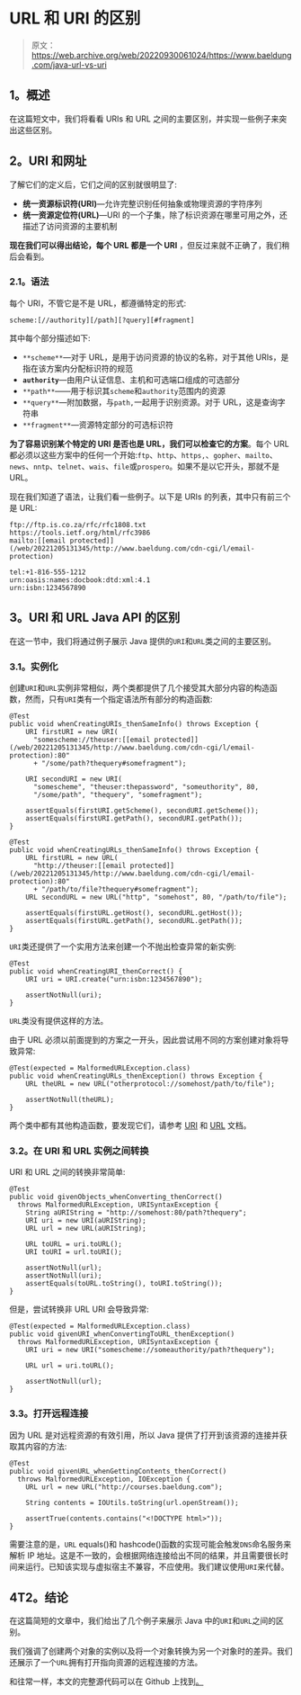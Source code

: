 # URL 和 URI 的区别

> 原文：<https://web.archive.org/web/20220930061024/https://www.baeldung.com/java-url-vs-uri>

## **1。概述**

在这篇短文中，我们将看看 URIs 和 URL 之间的主要区别，并实现一些例子来突出这些区别。

## **2。URI 和网址**

了解它们的定义后，它们之间的区别就很明显了:

*   **统一资源标识符(URI)**—允许完整识别任何抽象或物理资源的字符序列
*   **统一资源定位符(URL)**—URI 的一个子集，除了标识资源在哪里可用之外，还描述了访问资源的主要机制

**现在我们可以得出结论，每个 URL 都是一个 URI** ，但反过来就不正确了，我们稍后会看到。

### **2.1。语法**

每个 URI，不管它是不是 URL，都遵循特定的形式:

```
scheme:[//authority][/path][?query][#fragment]
```

其中每个部分描述如下:

*   `**scheme**`—对于 URL，是用于访问资源的协议的名称，对于其他 URIs，是指在该方案内分配标识符的规范
*   **`authority`**—由用户认证信息、主机和可选端口组成的可选部分
*   `**path**`——用于标识其`scheme`和`authority`范围内的资源
*   `**query**`—附加数据，与`path,`一起用于识别资源。对于 URL，这是查询字符串
*   `**fragment**`—资源特定部分的可选标识符

**为了容易识别某个特定的 URI 是否也是 URL，我们可以检查它的方案**。每个 URL 都必须以这些方案中的任何一个开始:`ftp`、`http`、`https,`、`gopher`、`mailto`、`news`、`nntp`、`telnet`、`wais`、`file`或`prospero`。如果不是以它开头，那就不是 URL。

现在我们知道了语法，让我们看一些例子。以下是 URIs 的列表，其中只有前三个是 URL:

```
ftp://ftp.is.co.za/rfc/rfc1808.txt
https://tools.ietf.org/html/rfc3986
mailto:[[email protected]](/web/20221205131345/http://www.baeldung.com/cdn-cgi/l/email-protection)

tel:+1-816-555-1212
urn:oasis:names:docbook:dtd:xml:4.1
urn:isbn:1234567890
```

## **3。URI 和 URL Java API 的区别**

在这一节中，我们将通过例子展示 Java 提供的`URI`和`URL`类之间的主要区别。

### **3.1。实例化**

创建`URI`和`URL`实例非常相似，两个类都提供了几个接受其大部分内容的构造函数，然而，只有`URI`类有一个指定语法所有部分的构造函数:

```
@Test
public void whenCreatingURIs_thenSameInfo() throws Exception {
    URI firstURI = new URI(
      "somescheme://theuser:[[email protected]](/web/20221205131345/http://www.baeldung.com/cdn-cgi/l/email-protection):80"
      + "/some/path?thequery#somefragment");

    URI secondURI = new URI(
      "somescheme", "theuser:thepassword", "someuthority", 80,
      "/some/path", "thequery", "somefragment");

    assertEquals(firstURI.getScheme(), secondURI.getScheme());
    assertEquals(firstURI.getPath(), secondURI.getPath());
}

@Test
public void whenCreatingURLs_thenSameInfo() throws Exception {
    URL firstURL = new URL(
      "http://theuser:[[email protected]](/web/20221205131345/http://www.baeldung.com/cdn-cgi/l/email-protection):80"
      + "/path/to/file?thequery#somefragment");
    URL secondURL = new URL("http", "somehost", 80, "/path/to/file");

    assertEquals(firstURL.getHost(), secondURL.getHost());
    assertEquals(firstURL.getPath(), secondURL.getPath());
}
```

`URI`类还提供了一个实用方法来创建一个不抛出检查异常的新实例:

```
@Test
public void whenCreatingURI_thenCorrect() {
    URI uri = URI.create("urn:isbn:1234567890");

    assertNotNull(uri);
}
```

`URL`类没有提供这样的方法。

由于 URL 必须以前面提到的方案之一开头，因此尝试用不同的方案创建对象将导致异常:

```
@Test(expected = MalformedURLException.class)
public void whenCreatingURLs_thenException() throws Exception {
    URL theURL = new URL("otherprotocol://somehost/path/to/file");

    assertNotNull(theURL);
}
```

两个类中都有其他构造函数，要发现它们，请参考 [URI](https://web.archive.org/web/20221205131345/https://docs.oracle.com/en/java/javase/11/docs/api/java.base/java/net/URI.html) 和 [URL](https://web.archive.org/web/20221205131345/https://docs.oracle.com/en/java/javase/11/docs/api/java.base/java/net/URL.html) 文档。

### **3.2。在 URI 和 URL 实例之间转换**

URI 和 URL 之间的转换非常简单:

```
@Test
public void givenObjects_whenConverting_thenCorrect()
  throws MalformedURLException, URISyntaxException {
    String aURIString = "http://somehost:80/path?thequery";
    URI uri = new URI(aURIString);
    URL url = new URL(aURIString);

    URL toURL = uri.toURL();
    URI toURI = url.toURI();

    assertNotNull(url);
    assertNotNull(uri);
    assertEquals(toURL.toString(), toURI.toString());
}
```

但是，尝试转换非 URL URI 会导致异常:

```
@Test(expected = MalformedURLException.class)
public void givenURI_whenConvertingToURL_thenException()
  throws MalformedURLException, URISyntaxException {
    URI uri = new URI("somescheme://someauthority/path?thequery");

    URL url = uri.toURL();

    assertNotNull(url);
}
```

### **3.3。打开远程连接**

因为 URL 是对远程资源的有效引用，所以 Java 提供了打开到该资源的连接并获取其内容的方法:

```
@Test
public void givenURL_whenGettingContents_thenCorrect()
  throws MalformedURLException, IOException {
    URL url = new URL("http://courses.baeldung.com");

    String contents = IOUtils.toString(url.openStream());

    assertTrue(contents.contains("<!DOCTYPE html>"));
}
```

需要注意的是，`URL` equals()和 hashcode()函数的实现可能会触发`DNS`命名服务来解析 IP 地址。这是不一致的，会根据网络连接给出不同的结果，并且需要很长时间来运行。已知该实现与虚拟宿主不兼容，不应使用。我们建议使用`URI`来代替。

## **4**T2。结论

在这篇简短的文章中，我们给出了几个例子来展示 Java 中的`URI`和`URL`之间的区别。

我们强调了创建两个对象的实例以及将一个对象转换为另一个对象时的差异。我们还展示了一个`URL`拥有打开指向资源的远程连接的方法。

和往常一样，本文的完整源代码可以在 Github 上找到[。](https://web.archive.org/web/20221205131345/https://github.com/eugenp/tutorials/tree/master/core-java-modules/core-java-networking)